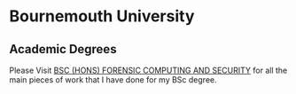 # Bournemouth University

##  Academic Degrees
Please Visit [BSC (HONS) FORENSIC COMPUTING AND SECURITY](https://github.com/Jarvis4444/Bournemouth-University/tree/master/BSc) for all the main pieces of work that I have done for my BSc degree.
